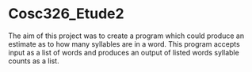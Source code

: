 # Cosc326_Etude2
The aim of this project was to create a program which could produce an estimate as to how many syllables are in a word. This program accepts input as a list of words and produces an output of listed words syllable counts as a list.
